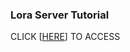 ### Lora Server Tutorial


CLICK [[HERE](https://github.com/jordy33/loraserver/wiki/LoRa-Server-Tutorial)] TO ACCESS


